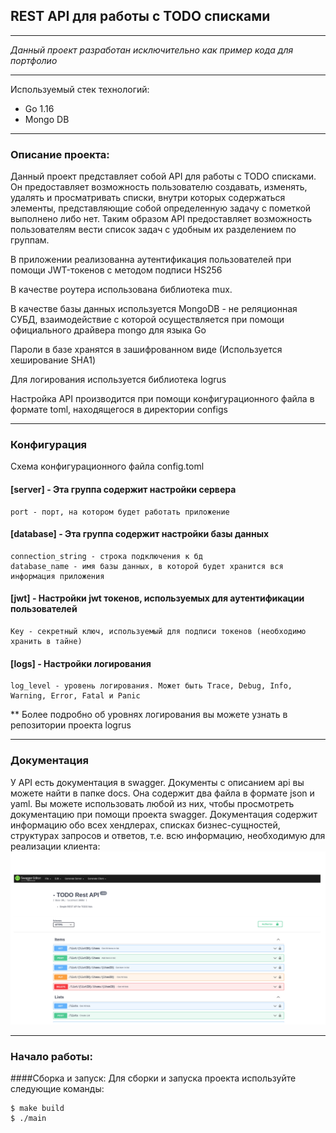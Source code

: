 ## **REST API для работы с TODO списками**
____________________________________________________________________________
_Данный проект разработан исключительно как пример кода для портфолио_
_____________________________________________________________________________
Используемый стек технологий:

- Go 1.16
- Mongo DB
____________________________________________________________________________________
### Описание проекта:

Данный проект представляет собой API для работы с TODO списками.
Он предоставляет возможность пользователю создавать, изменять, удалять и просматривать списки,
внутри которых содержаться элементы, представляющие собой определенную задачу с пометкой выполнено либо нет.
Таким образом API предоставляет возможность пользователям вести список задач с удобным их разделением по группам.

В приложении реализованна аутентификация пользователей при помощи JWT-токенов с методом подписи HS256

В качестве роутера использована библиотека mux.

В качестве базы данных используется MongoDB - не реляционная СУБД,
взаимодействие с которой осуществляется при помощи официального драйвера mongo для языка Go

Пароли в базе хранятся в зашифрованном виде (Используется хеширование SHA1)

Для логирования используется библиотека logrus

Настройка API производится при помощи конфигурационного файла в формате toml, находящегося в директории configs 

___________________________________________________________________________________
### Конфигурация
Схема конфигурационного файла config.toml

#### [server] - Эта группа содержит настройки сервера
    port - порт, на котором будет работать приложение
#### [database] - Эта группа содержит настройки базы данных
    connection_string - строка подключения к бд
    database_name - имя базы данных, в которой будет хранится вся информация приложения
#### [jwt] - Настройки jwt токенов, используемых для аутентификации пользователей
    Key - секретный ключ, используемый для подписи токенов (необходимо хранить в тайне)
#### [logs] - Настройки логирования 
    log_level - уровень логирования. Может быть Trace, Debug, Info, Warning, Error, Fatal и Panic

** Более подробно об уровнях логирования вы можете узнать в репозитории проекта logrus

___________________________________________________________________________________
### Документация
У API есть документация в swagger. Документы с описанием api вы можете найти в папке docs. 
Она содержит два файла в формате json и yaml. Вы можете использовать любой из них,
чтобы просмотреть документацию при помощи проекта swagger. Документация содержит информацию обо всех хендлерах, 
списках бизнес-сущностей, структурах запросов и ответов, т.е. всю информацию, необходимую для реализации клиента:
![Swagger пример](docs/swagger.png)

_______________________________________________________________________________________
###  Начало работы:


####Сборка и запуск:
Для сборки и запуска проекта используйте следующие команды:

    $ make build
    $ ./main 










